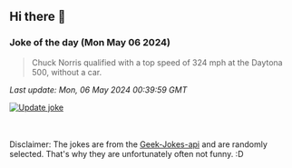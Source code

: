 ## Hi there 👋

### Joke of the day (Mon May 06 2024)
<!-- joke -->
>Chuck Norris qualified with a top speed of 324 mph at the Daytona 500, without a car.
<!-- /joke -->

*Last update: Mon, 06 May 2024 00:39:59 GMT*

[![Update joke](https://github.com/nclskfm/nclskfm/actions/workflows/joke.yml/badge.svg)](https://github.com/nclskfm/nclskfm/actions/workflows/joke.yml)

<br><br>
Disclaimer: The jokes are from the [Geek-Jokes-api](https://github.com/sameerkumar18/geek-joke-api) and are randomly selected. That's why they are unfortunately often not funny. :D
